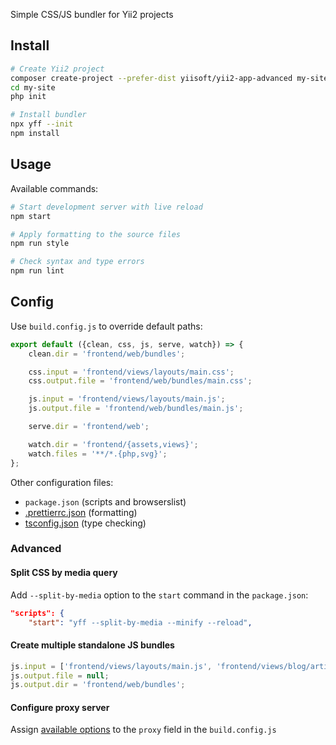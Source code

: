 Simple CSS/JS bundler for Yii2 projects

## Install

```sh
# Create Yii2 project
composer create-project --prefer-dist yiisoft/yii2-app-advanced my-site
cd my-site
php init

# Install bundler
npx yff --init
npm install
```

## Usage

Available commands:

```sh
# Start development server with live reload
npm start

# Apply formatting to the source files
npm run style

# Check syntax and type errors
npm run lint
```

## Config

Use `build.config.js` to override default paths:

```js
export default ({clean, css, js, serve, watch}) => {
    clean.dir = 'frontend/web/bundles';

    css.input = 'frontend/views/layouts/main.css';
    css.output.file = 'frontend/web/bundles/main.css';

    js.input = 'frontend/views/layouts/main.js';
    js.output.file = 'frontend/web/bundles/main.js';

    serve.dir = 'frontend/web';

    watch.dir = 'frontend/{assets,views}';
    watch.files = '**/*.{php,svg}';
};
```

Other configuration files:

-   `package.json` (scripts and browserslist)
-   [.prettierrc.json](https://prettier.io/docs/en/configuration.html) (formatting)
-   [tsconfig.json](https://www.typescriptlang.org/docs/handbook/tsconfig-json.html) (type checking)

### Advanced

#### Split CSS by media query

Add `--split-by-media` option to the `start` command in the `package.json`:

```json
"scripts": {
    "start": "yff --split-by-media --minify --reload",
```

#### Create multiple standalone JS bundles

```js
js.input = ['frontend/views/layouts/main.js', 'frontend/views/blog/article.js'];
js.output.file = null;
js.output.dir = 'frontend/web/bundles';
```

#### Configure proxy server

Assign [available options](https://browsersync.io/docs/options) to the `proxy` field in the `build.config.js`
